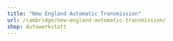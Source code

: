 ```yaml
---
title: "New England Automatic Transmission"
url: /cambridge/new-england-automatic-transmission/
shop: Autowerkstatt
---
```

